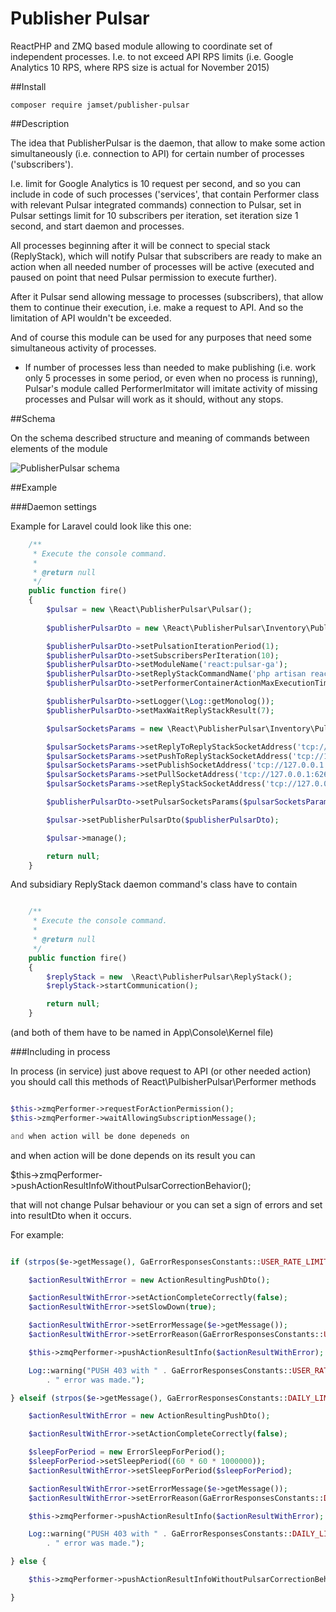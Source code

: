 # Publisher Pulsar
ReactPHP and ZMQ based module allowing to coordinate set of independent processes. I.e. to not exceed API RPS limits 
(i.e. Google Analytics 10 RPS, where RPS size is actual for November 2015)

##Install

`composer require jamset/publisher-pulsar`

##Description

The idea that PublisherPulsar is the daemon, that allow to make some action simultaneously (i.e. connection to API) 
for certain number of processes ('subscribers'). 

I.e. limit for Google Analytics is 10 request per second, and so you can include in code of such processes ('services',
that contain Performer class with relevant Pulsar integrated commands) connection to Pulsar, set in Pulsar settings 
limit for 10 subscribers per iteration, set iteration size 1 second, and start daemon and processes. 

All processes beginning after it will be connect to special stack (ReplyStack), which will notify Pulsar that subscribers are ready to make an action when all needed number of processes
will be active (executed and paused on point that need Pulsar permission to execute further).

After it Pulsar send allowing message to processes (subscribers), that allow them to continue their execution, i.e. 
make a request to API. And so the limitation of API wouldn't be exceeded.

And of course this module can be used for any purposes that need some simultaneous activity of processes.

- If number of processes less than needed to make publishing (i.e. work only 5 processes in some period, or even when 
no process is running), Pulsar's module called PerformerImitator will imitate activity of missing processes and Pulsar 
will work as it should, without any stops. 

##Schema

On the schema described structure and meaning of commands between elements of the module

![PublisherPulsar schema](https://github.com/jamset/publisher-pulsar/raw/master/images/publisher-pulsar-schema.jpg)


##Example

###Daemon settings

Example for Laravel could look like this one:

```php
    /**
     * Execute the console command.
     *
     * @return null
     */
    public function fire()
    {
        $pulsar = new \React\PublisherPulsar\Pulsar();
        
        $publisherPulsarDto = new \React\PublisherPulsar\Inventory\PublisherPulsarDto();

        $publisherPulsarDto->setPulsationIterationPeriod(1);
        $publisherPulsarDto->setSubscribersPerIteration(10);
        $publisherPulsarDto->setModuleName('react:pulsar-ga');
        $publisherPulsarDto->setReplyStackCommandName('php artisan react:pulsar-reply-stack');
        $publisherPulsarDto->setPerformerContainerActionMaxExecutionTime(7);

        $publisherPulsarDto->setLogger(\Log::getMonolog());
        $publisherPulsarDto->setMaxWaitReplyStackResult(7);

        $pulsarSocketsParams = new \React\PublisherPulsar\Inventory\PulsarSocketsParamsDto();

        $pulsarSocketsParams->setReplyToReplyStackSocketAddress('tcp://127.0.0.1:6261');
        $pulsarSocketsParams->setPushToReplyStackSocketAddress('tcp://127.0.0.1:6262');
        $pulsarSocketsParams->setPublishSocketAddress('tcp://127.0.0.1:6263');
        $pulsarSocketsParams->setPullSocketAddress('tcp://127.0.0.1:6264');
        $pulsarSocketsParams->setReplyStackSocketAddress('tcp://127.0.0.1:6265');

        $publisherPulsarDto->setPulsarSocketsParams($pulsarSocketsParams);

        $pulsar->setPublisherPulsarDto($publisherPulsarDto);

        $pulsar->manage();

        return null;
    }

```

And subsidiary ReplyStack daemon command's class have to contain

```php

    /**
     * Execute the console command.
     *
     * @return null
     */
    public function fire()
    {
        $replyStack = new  \React\PublisherPulsar\ReplyStack();
        $replyStack->startCommunication();

        return null;
    }

```

(and both of them have to be named in App\Console\Kernel file)

###Including in process

In process (in service) just above request to API (or other needed action) you should call this methods of 
React\PulbisherPulsar\Performer methods

```php

$this->zmqPerformer->requestForActionPermission();
$this->zmqPerformer->waitAllowingSubscriptionMessage();

and when action will be done depeneds on 

```

and when action will be done depends on its result you can

$this->zmqPerformer->pushActionResultInfoWithoutPulsarCorrectionBehavior();

that will not change Pulsar behaviour or you can set a sign of errors and set into resultDto when it occurs. 

For example:

```php

if (strpos($e->getMessage(), GaErrorResponsesConstants::USER_RATE_LIMIT_EXCEEDED) !== false) {

    $actionResultWithError = new ActionResultingPushDto();

    $actionResultWithError->setActionCompleteCorrectly(false);
    $actionResultWithError->setSlowDown(true);

    $actionResultWithError->setErrorMessage($e->getMessage());
    $actionResultWithError->setErrorReason(GaErrorResponsesConstants::USER_RATE_LIMIT_EXCEEDED);

    $this->zmqPerformer->pushActionResultInfo($actionResultWithError);

    Log::warning("PUSH 403 with " . GaErrorResponsesConstants::USER_RATE_LIMIT_EXCEEDED
        . " error was made.");

} elseif (strpos($e->getMessage(), GaErrorResponsesConstants::DAILY_LIMIT_EXCEEDED) !== false) {

    $actionResultWithError = new ActionResultingPushDto();

    $actionResultWithError->setActionCompleteCorrectly(false);

    $sleepForPeriod = new ErrorSleepForPeriod();
    $sleepForPeriod->setSleepPeriod((60 * 60 * 1000000));
    $actionResultWithError->setSleepForPeriod($sleepForPeriod);

    $actionResultWithError->setErrorMessage($e->getMessage());
    $actionResultWithError->setErrorReason(GaErrorResponsesConstants::DAILY_LIMIT_EXCEEDED);

    $this->zmqPerformer->pushActionResultInfo($actionResultWithError);

    Log::warning("PUSH 403 with " . GaErrorResponsesConstants::DAILY_LIMIT_EXCEEDED
        . " error was made.");

} else {

    $this->zmqPerformer->pushActionResultInfoWithoutPulsarCorrectionBehavior();

}


```
